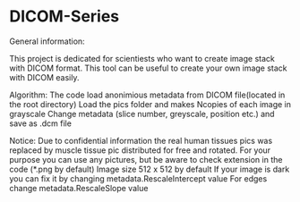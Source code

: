 # DICOM-Series

General information:

This project is dedicated for scientiests who want to create image stack with DICOM format.
This tool can be useful to create your own image stack with DICOM easily.

Algorithm:
The code load anonimious metadata from DICOM file(located in the root directory)
Load the pics folder and makes Ncopies of each image in grayscale
Change metadata (slice number, greyscale, position etc.) and save as .dcm file

Notice:
Due to confidential information the real human tissues pics was replaced by muscle tissue pic distributed for free and rotated.
For your purpose you can use any pictures, but be aware to check extension in the code (*.png by default)
Image size 512 x 512 by default
If your image is dark you can fix it by changing metadata.RescaleIntercept value
For edges change  metadata.RescaleSlope value